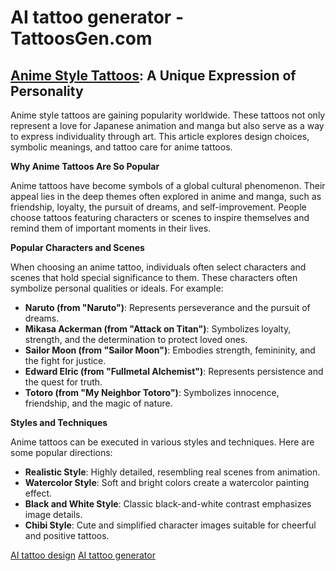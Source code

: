 # AI tattoo generator - TattoosGen.com
## [Anime Style Tattoos](https://tattoosgen.com/design/Anime): A Unique Expression of Personality

Anime style tattoos are gaining popularity worldwide. These tattoos not only represent a love for Japanese animation and manga but also serve as a way to express individuality through art. This article explores design choices, symbolic meanings, and tattoo care for anime tattoos.

**Why Anime Tattoos Are So Popular**

Anime tattoos have become symbols of a global cultural phenomenon. Their appeal lies in the deep themes often explored in anime and manga, such as friendship, loyalty, the pursuit of dreams, and self-improvement. People choose tattoos featuring characters or scenes to inspire themselves and remind them of important moments in their lives.

**Popular Characters and Scenes**

When choosing an anime tattoo, individuals often select characters and scenes that hold special significance to them. These characters often symbolize personal qualities or ideals. For example:

- **Naruto (from "Naruto")**: Represents perseverance and the pursuit of dreams.
- **Mikasa Ackerman (from "Attack on Titan")**: Symbolizes loyalty, strength, and the determination to protect loved ones.
- **Sailor Moon (from "Sailor Moon")**: Embodies strength, femininity, and the fight for justice.
- **Edward Elric (from "Fullmetal Alchemist")**: Represents persistence and the quest for truth.
- **Totoro (from "My Neighbor Totoro")**: Symbolizes innocence, friendship, and the magic of nature.

**Styles and Techniques**

Anime tattoos can be executed in various styles and techniques. Here are some popular directions:

- **Realistic Style**: Highly detailed, resembling real scenes from animation.
- **Watercolor Style**: Soft and bright colors create a watercolor painting effect.
- **Black and White Style**: Classic black-and-white contrast emphasizes image details.
- **Chibi Style**: Cute and simplified character images suitable for cheerful and positive tattoos.

[AI tattoo design](https://tattoosgen.com/design)
[AI tattoo generator](https://tattoosgen.com)
